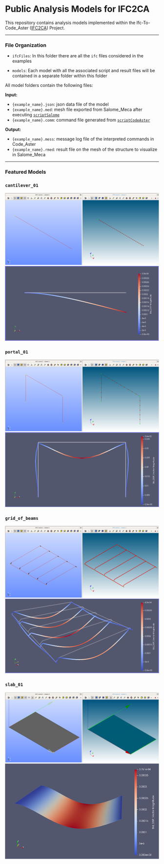 # Public Analysis Models for IFC2CA
This repository contains analysis models implemented within the Ifc-To-Code_Aster ([IFC2CA](https://github.com/IfcOpenShell/IfcOpenShell/tree/v0.6.0/src/ifc2ca)) Project.

---

### File Organization

- `ifcFiles`: In this folder there are all the `ifc` files considered in the examples

- `models`: Each model with all the associated script and result files will be contained in a separate folder within this folder

All model folders contain the following files:

__Input:__
- `{example_name}.json`: json data file of the model
- `{example_name}.med`: mesh file exported from Salome_Meca after executing [`scriptSalome`](https://github.com/IfcOpenShell/IfcOpenShell/blob/v0.6.0/src/ifc2ca/scriptSalome.py)
- `{example_name}.comm`: command file generated from [`scriptCodeAster`](https://github.com/IfcOpenShell/IfcOpenShell/blob/v0.6.0/src/ifc2ca/scriptCodeAster.py)

__Output:__
- `{example_name}.mess`: message log file of the interpreted commands in Code_Aster
- `{example_name}.rmed`: result file on the mesh of the structure to visualize in Salome_Meca

---

### Featured Models

### `cantilever_01`
!['geometry and mesh'](models/cantilever_01/geometry&mesh.png)
!['result'](models/cantilever_01/result.png)

### `portal_01`
!['geometry and mesh'](models/portal_01/geometry&mesh.png)
!['result'](models/portal_01/result.png)

### `grid_of_beams`
!['geometry and mesh'](models/grid_of_beams/geometry&mesh.png)
!['result'](models/grid_of_beams/result.png)

### `slab_01`
!['geometry and mesh'](models/slab_01/geometry&mesh.png)
!['result'](models/slab_01/result.png)
